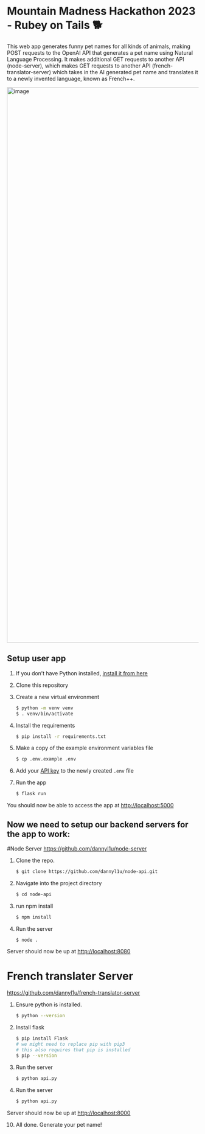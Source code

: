 # Mountain Madness Hackathon 2023 - Rubey on Tails 🐕

This web app generates funny pet names for all kinds of animals, making POST requests to the OpenAI API that generates a pet name using Natural Language Processing. It makes additional GET requests to another API (node-server), which makes GET requests to another API (french-translator-server) which takes in the AI generated pet name and translates it to a newly invented language, known as French++. 

<img width="1461" alt="image" src="https://user-images.githubusercontent.com/45186464/219979972-59ef1fd2-7368-43fc-a0c3-92de37b8a5e0.png">


## Setup user app

1. If you don’t have Python installed, [install it from here](https://www.python.org/downloads/)

2. Clone this repository


3. Create a new virtual environment

   ```bash
   $ python -m venv venv
   $ . venv/bin/activate
   ```

4. Install the requirements

   ```bash
   $ pip install -r requirements.txt
   ```

5. Make a copy of the example environment variables file

   ```bash
   $ cp .env.example .env
   ```

6. Add your [API key](https://beta.openai.com/account/api-keys) to the newly created `.env` file

7. Run the app

   ```bash
   $ flask run
   ```

You should now be able to access the app at [http://localhost:5000](http://localhost:5000)

## Now we need to setup our backend servers for the app to work:

#Node Server
https://github.com/dannyl1u/node-server

1. Clone the repo. 

   ```bash
   $ git clone https://github.com/dannyl1u/node-api.git
   ```

2. Navigate into the project directory

   ```bash
   $ cd node-api
   ```

3. run npm install

   ```bash
   $ npm install
   ```

4. Run the server

   ```bash
   $ node .
   ```

Server should now be up at [http://localhost:8080](http://localhost:8080)

# French translater Server
https://github.com/dannyl1u/french-translator-server
1. Ensure python is installed.

   ```bash
   $ python --version
   ```
2. Install flask

   ```bash
   $ pip install Flask
   # we might need to replace pip with pip3
   # this also requires that pip is installed
   $ pip --version
   ```

3. Run the server

   ```bash
   $ python api.py
   ```
   
4. Run the server

   ```bash
   $ python api.py
   ```
   
Server should now be up at [http://localhost:8000](http://localhost:8000)

10. All done. Generate your pet name!
